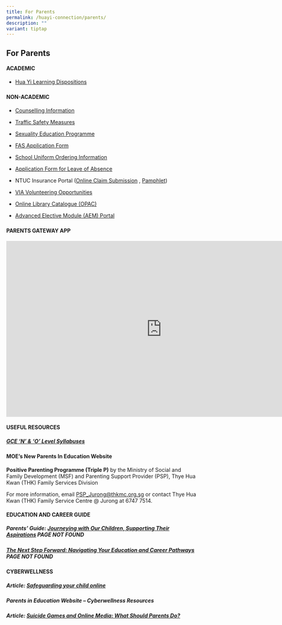 ```yaml
---
title: For Parents
permalink: /huayi-connection/parents/
description: ""
variant: tiptap
---
```

<h2>For Parents</h2><h4>ACADEMIC</h4><ul data-tight="true" class="tight"><li><p><a href="https://staging.d24qp50d0iaegk.amplifyapp.com/files/HYSS%20Learning%20Dispositions%202020%20(for%20school%20website%202020)%20(with%20translations).pdf" rel="noopener noreferrer nofollow" target="_blank">Hua Yi Learning Dispositions</a></p></li></ul><h5></h5><h4>NON-ACADEMIC</h4><ul data-tight="true" class="tight"><li><p><a href="https://staging.d24qp50d0iaegk.amplifyapp.com/files/Student%20handbook%202022_Counselling%20info%20June12.pdf" rel="noopener noreferrer nofollow" target="_blank">Counselling Information</a></p></li><li><p><a href="https://staging.d24qp50d0iaegk.amplifyapp.com/latest-updates/tsm/" rel="noopener noreferrer nofollow" target="_blank">Traffic Safety Measures</a></p></li><li><p><a href="https://staging.d24qp50d0iaegk.amplifyapp.com/sex-ed/" rel="noopener noreferrer nofollow" target="_blank">Sexuality Education Programme</a></p></li><li><p><a href="https://go.gov.sg/moe-efas" rel="noopener noreferrer nofollow" target="_blank">FAS Application Form</a></p></li><li><p><a href="https://staging.d24qp50d0iaegk.amplifyapp.com/files/SchoolUniformOrderInfo.pdf" rel="noopener noreferrer nofollow" target="_blank">School Uniform Ordering Information</a></p></li><li><p><a href="https://form.gov.sg/60c010245259b6001101815d" rel="noopener noreferrer nofollow" target="_blank">Application Form for Leave of Absence</a></p></li><li><p>NTUC Insurance Portal (<a href="https://studentgpa.incomegroupins.com.sg/#/" rel="noopener noreferrer nofollow" target="_blank">Online Claim Submission</a> , <a href="/files/2024/Product_Fact_Sheet_Year_2024.pdf" rel="noopener noreferrer nofollow" target="_blank">Pamphlet</a>)</p></li><li><p><a href="https://staging.d24qp50d0iaegk.amplifyapp.com/others/via-volunteering-opportunities/" rel="noopener noreferrer nofollow" target="_blank">VIA Volunteering Opportunities</a></p></li><li><p><a href="https://schoolibrary.moe.edu.sg/huayisec" rel="noopener noreferrer nofollow" target="_blank">Online Library Catalogue (OPAC)</a></p></li><li><p><a href="https://aem.moe.gov.sg/" rel="noopener noreferrer nofollow" target="_blank">Advanced Elective Module (AEM) Portal</a></p></li></ul><h5></h5><h4>PARENTS GATEWAY APP</h4><div class="iframe-wrapper"><iframe height="467" width="824" allowfullscreen="true" frameborder="0" src="https://www.youtube.com/embed/tW9jwyuovOo"></iframe></div><h4>USEFUL RESOURCES</h4><h5><strong><a href="https://www.seab.gov.sg/" rel="noopener noreferrer nofollow" target="_blank">GCE ‘N’ &amp; ‘O’ Level Syllabuses</a></strong></h5><h4>MOE’s New Parents In Education Website</h4><p><strong>Positive Parenting Programme (Triple P)</strong>&nbsp;by the Ministry of Social and Family Development (MSF) and Parenting Support Provider (PSP), Thye Hua Kwan (THK) Family Services Division</p><p>For more information, email&nbsp;<a href="mailto:PSP_Jurong@thkmc.org.sg" rel="noopener noreferrer nofollow" target="_blank">PSP_Jurong@thkmc.org.sg</a>&nbsp;or contact Thye Hua Kwan (THK) Family Service Centre @ Jurong at 6747 7514.</p><h4>EDUCATION AND CAREER GUIDE</h4><h5>Parents’ Guide:&nbsp;<strong><a href="https://www.moe.gov.sg/microsites/ecg-parent-guide/index.html" rel="noopener noreferrer nofollow" target="_blank">Journeying with Our Children, Supporting Their Aspirations</a></strong> PAGE NOT FOUND</h5><h5><strong><a href="https://www.moe.gov.sg/microsites/next-step-forward/index.html" rel="noopener noreferrer nofollow" target="_blank">The Next Step Forward: Navigating Your Education and Career Pathways</a></strong> PAGE NOT FOUND</h5><h4>CYBERWELLNESS</h4><h5>Article:&nbsp;<strong><a href="https://www.schoolbag.edu.sg/story/safeguarding-your-child-online" rel="noopener noreferrer nofollow" target="_blank">Safeguarding your child online</a></strong></h5><h5>Parents in Education Website –&nbsp;<strong>Cyberwellness Resources</strong></h5><h5>Article:&nbsp;<strong><a href="https://www.schoolbag.edu.sg/story/suicide-games-and-online-media-what-should-parents-do?utm_source=tr.im&amp;utm_medium=no_referer&amp;utm_campaign=tr.im%2F1yNMt&amp;utm_content=direct_input" rel="noopener noreferrer nofollow" target="_blank">Suicide Games and Online Media: What Should Parents Do?</a></strong></h5><p></p>